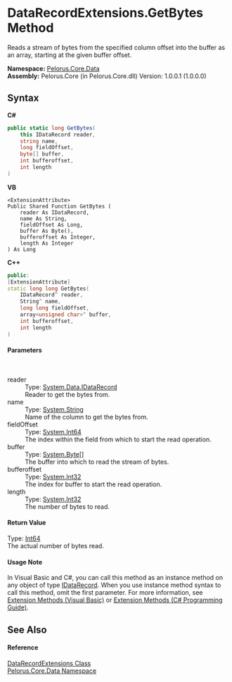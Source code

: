 # DataRecordExtensions.GetBytes Method 
 

Reads a stream of bytes from the specified column offset into the buffer as an array, starting at the given buffer offset.

**Namespace:**&nbsp;<a href="E27DB326">Pelorus.Core.Data</a><br />**Assembly:**&nbsp;Pelorus.Core (in Pelorus.Core.dll) Version: 1.0.0.1 (1.0.0.0)

## Syntax

**C#**<br />
``` C#
public static long GetBytes(
	this IDataRecord reader,
	string name,
	long fieldOffset,
	byte[] buffer,
	int bufferoffset,
	int length
)
```

**VB**<br />
``` VB
<ExtensionAttribute>
Public Shared Function GetBytes ( 
	reader As IDataRecord,
	name As String,
	fieldOffset As Long,
	buffer As Byte(),
	bufferoffset As Integer,
	length As Integer
) As Long
```

**C++**<br />
``` C++
public:
[ExtensionAttribute]
static long long GetBytes(
	IDataRecord^ reader, 
	String^ name, 
	long long fieldOffset, 
	array<unsigned char>^ buffer, 
	int bufferoffset, 
	int length
)
```


#### Parameters
&nbsp;<dl><dt>reader</dt><dd>Type: <a href="http://msdn2.microsoft.com/en-us/library/93wb1heh" target="_blank">System.Data.IDataRecord</a><br />Reader to get the bytes from.</dd><dt>name</dt><dd>Type: <a href="http://msdn2.microsoft.com/en-us/library/s1wwdcbf" target="_blank">System.String</a><br />Name of the column to get the bytes from.</dd><dt>fieldOffset</dt><dd>Type: <a href="http://msdn2.microsoft.com/en-us/library/6yy583ek" target="_blank">System.Int64</a><br />The index within the field from which to start the read operation.</dd><dt>buffer</dt><dd>Type: <a href="http://msdn2.microsoft.com/en-us/library/yyb1w04y" target="_blank">System.Byte</a>[]<br />The buffer into which to read the stream of bytes.</dd><dt>bufferoffset</dt><dd>Type: <a href="http://msdn2.microsoft.com/en-us/library/td2s409d" target="_blank">System.Int32</a><br />The index for buffer to start the read operation.</dd><dt>length</dt><dd>Type: <a href="http://msdn2.microsoft.com/en-us/library/td2s409d" target="_blank">System.Int32</a><br />The number of bytes to read.</dd></dl>

#### Return Value
Type: <a href="http://msdn2.microsoft.com/en-us/library/6yy583ek" target="_blank">Int64</a><br />The actual number of bytes read.

#### Usage Note
In Visual Basic and C#, you can call this method as an instance method on any object of type <a href="http://msdn2.microsoft.com/en-us/library/93wb1heh" target="_blank">IDataRecord</a>. When you use instance method syntax to call this method, omit the first parameter. For more information, see <a href="http://msdn.microsoft.com/en-us/library/bb384936.aspx">Extension Methods (Visual Basic)</a> or <a href="http://msdn.microsoft.com/en-us/library/bb383977.aspx">Extension Methods (C# Programming Guide)</a>.

## See Also


#### Reference
<a href="412D3D25">DataRecordExtensions Class</a><br /><a href="E27DB326">Pelorus.Core.Data Namespace</a><br />